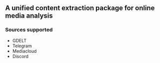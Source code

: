 ## A unified content extraction package for online media analysis 

### Sources supported
- GDELT
- Telegram
- Mediacloud 
- Discord